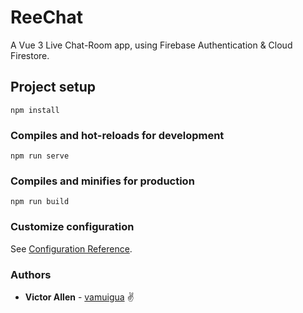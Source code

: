 # ReeChat

A Vue 3 Live Chat-Room app, using Firebase Authentication & Cloud Firestore.

## Project setup

```
npm install
```

### Compiles and hot-reloads for development

```
npm run serve
```

### Compiles and minifies for production

```
npm run build
```

### Customize configuration

See [Configuration Reference](https://cli.vuejs.org/config/).

### Authors

- **Victor Allen** - [vamuigua](https://github.com/vamuigua) :v:
